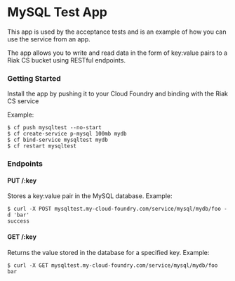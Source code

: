 # MySQL Test App

This app is used by the acceptance tests and is an example of how you can use the service from an app.

The app allows you to write and read data in the form of key:value pairs to a Riak CS bucket using RESTful endpoints.

### Getting Started

Install the app by pushing it to your Cloud Foundry and binding with the Riak CS service

Example:

    $ cf push mysqltest --no-start
    $ cf create-service p-mysql 100mb mydb
    $ cf bind-service mysqltest mydb
    $ cf restart mysqltest

### Endpoints

#### PUT /:key

Stores a key:value pair in the MySQL database. Example:

    $ curl -X POST mysqltest.my-cloud-foundry.com/service/mysql/mydb/foo -d 'bar'
    success


#### GET /:key

Returns the value stored in the database for a specified key. Example:

    $ curl -X GET mysqltest.my-cloud-foundry.com/service/mysql/mydb/foo
    bar

